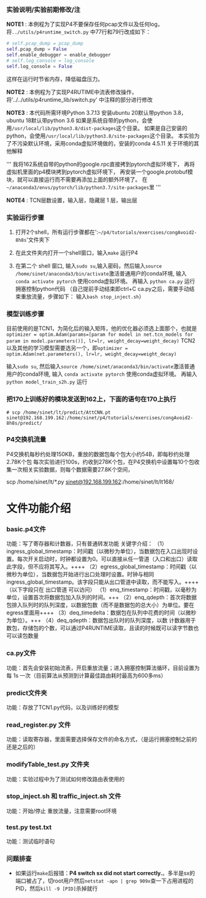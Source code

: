 ### 实验说明/实验前期修改/注

**NOTE1** : 本例程为了实现P4不要保存任何pcap文件以及任何log，将`../utils/p4runtime_switch.py` 中77行和79行改成如下：

``` python 
# self.pcap_dump = pcap_dump
self.pcap_dump = False
self.enable_debugger = enable_debugger
# self.log_console = log_console
self.log_console = False
```

这样在运行时节省内存，降低磁盘压力。

**NOTE2** : 本例程为了实现P4RUTIME中流表修改操作，将'../../utils/p4runtime_lib/switch.py' 中注释的部分进行修改

**NOTE3** : 本代码所需环境Python 3.7.13 
安装ubuntu 20默认带python 3.8，ubuntu 18默认带python 3.6
如果是系统自带的python，会使用`/usr/local/lib/python3.8/dist-packages`这个目录。
如果是自己安装的python，会使用`/usr/local/lib/python3.8/site-packages`这个目录。
本实验为了不污染默认环境，采用conda虚拟环境做的，安装的conda 4.5.11
关于环境的其他解释

'''
我将162系统自带的python的google.rpc直接拷到pytorch虚拟环境下，
再将虚拟机里面的p4模块拷到pytorch虚拟环境下，
再安装一个google.protobuf模块，就可以直接运行而不需要再添加上面的额外环境了。 在`~/anaconda3/envs/pytorch/lib/python3.7/site-packages`里
'''

**NOTE4** : TCN层数设置，输入层，隐藏层 1 层，输出层


### 实验运行步骤
1. 打开2个shell，所有运行步骤都在':`~/p4/tutorials/exercises/congAvoid2-8h8s`'文件夹下

2. 在此文件夹内打开一个shell窗口，输入`make` 运行P4

3. 在第二个 shell 窗口, 
    输入`sudo su`,输入密码，然后输入`source /home/sinet/anaconda3/bin/activate`激活普通用户的conda环境,
    输入 `conda activate pytorch` 使用conda虚拟环境。
    再输入 `python ca.py` 运行拥塞控制python代码
    （自己提前手动结束即ctrl+C ca.py之后，需要手动结束重放流量，步骤如下：    输入`bash stop_inject.sh`）

### 模型训练步骤
目前使用的是TCN1，为简化后的输入矩阵，他的优化器必须选上面那个，也就是`optimizer = optim.Adam(params=[param for model in net.tcn_models for param in model.parameters()], lr=lr, weight_decay=weight_decay)`
TCN2以及其他的学习模型需要选另一个，即`optimizer = optim.Adam(net.parameters(), lr=lr, weight_decay=weight_decay)`

输入`sudo su`,
    然后输入`source /home/sinet/anaconda3/bin/activate`激活普通用户的conda环境,
    输入 `conda activate pytorch` 使用conda虚拟环境。
    再输入 `python model_train_s2h.py` 运行


### 把170上训练好的模块发送到162上，下面的语句在170上执行
    # scp /home/sinet/lt/predict/AttCNN.pt sinet@192.168.199.162:/home/sinet/p4/tutorials/exercises/congAvoid2-8h8s/predict/
   
### P4交换机流量
P4交换机每秒约处理150KB，重放的数据包每个包大小约54B，即每秒约处理2.78K个包
每次实验进行100s，约收到278K个包，在P4交换机中设置每10个包收集一次相关实验数据，则每个数据需要27.8K个空间，

scp /home/sinet/lt/*.py sinet@192.168.199.162:/home/sinet/lt/lt168/


# 文件功能介绍

### basic.p4文件
功能：写了寄存器和计数器，只有普通转发功能
关键字介绍：
（1）ingress_global_timestamp：时间戳（以微秒为单位），当数据包在入口出现时设置。每次开关启动时，时钟都设置为0。可以直接从任一管道（入口和出口）读取此字段，但不应将其写入。++++
（2）egress_global_timestamp：时间戳（以微秒为单位），当数据包开始进行出口处理时设置。时钟与相同ingress_global_timestamp。该字段只能从出口管道中读取，而不能写入。++++
（以下字段只在 出口管道 可以访问）
（1）enq_timestamp：时间戳，以毫秒为单位，设置首次将数据包加入队列的时间。+++
（2）enq_qdepth：首次将数据包排入队列时的队列深度，以数据包数（而不是数据包的总大小）为单位。要在egress里面用++++
（3）deq_timedelta：数据包在队列中花费的时间（以微秒为单位）。+++
（4）deq_qdepth：数据包出队时的队列深度，以数
计数器用于数包，存储包的个数，可以通过P4RUNTIME读取，且读的时候既可以读字节数也可以读包数量

### ca.py文件
功能：首先会安装初始流表，开启重放流量；进入拥塞控制算法循环，目前设置为每 1s 一次（目前算法从预测到计算最佳路由耗时最高为600多ms）

### predict文件夹
功能：存放了TCN1.py代码，以及训练好的模型

### read_register.py 文件
功能：读取寄存器，里面需要选择保存文件的命名方式，（是运行拥塞控制之前的还是之后的）

### modifyTable_test.py 文件夹
功能：实验过程中为了测试如何修改路由表使用的

### stop_inject.sh 和 traffic_inject.sh 文件
功能：开始/停止 重放流量，注意需要root环境

### test.py test.txt
功能：测试临时语句


### 问题排查
- 如果运行`make`后报错：**P4 switch sx did not start correctly.**。多半是sx的端口被占了，切root用户然后`netstat -apn | grep 909x`查一下占用进程的PID，然后`kill -9 [PID]`杀掉就行